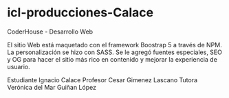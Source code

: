 # icl-producciones-Calace
CoderHouse - Desarrollo Web


El sitio Web está maquetado con el framework Boostrap 5 a través de NPM. La personalización se hizo con SASS.
Se le agregó fuentes especiales, SEO y OG para hacer el sitio más rico en contenido y mejorar la experiencia de usuario.

Estudiante Ignacio Calace
Profesor Cesar Gimenez Lascano
Tutora Verónica del Mar Guiñan López
